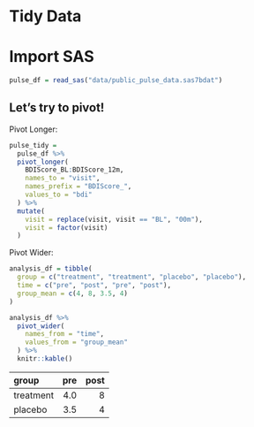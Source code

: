 Tidy Data
================

# Import SAS

``` r
pulse_df = read_sas("data/public_pulse_data.sas7bdat")
```

## Let’s try to pivot!

Pivot Longer:

``` r
pulse_tidy = 
  pulse_df %>%
  pivot_longer(
    BDIScore_BL:BDIScore_12m,
    names_to = "visit",
    names_prefix = "BDIScore_",
    values_to = "bdi"
  ) %>%
  mutate(
    visit = replace(visit, visit == "BL", "00m"),
    visit = factor(visit)
  )
```

Pivot Wider:

``` r
analysis_df = tibble(
  group = c("treatment", "treatment", "placebo", "placebo"),
  time = c("pre", "post", "pre", "post"),
  group_mean = c(4, 8, 3.5, 4)
)

analysis_df %>%
  pivot_wider(
    names_from = "time",
    values_from = "group_mean"
  ) %>%
  knitr::kable()
```

| group     | pre | post |
|:----------|----:|-----:|
| treatment | 4.0 |    8 |
| placebo   | 3.5 |    4 |
